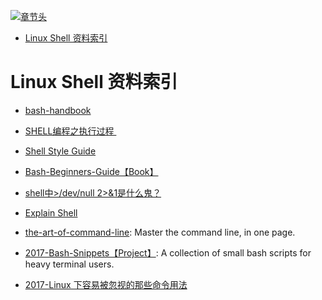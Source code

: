[![章节头](https://parg.co/UGo)](https://parg.co/b4z) 
 - [Linux Shell 资料索引](#linux-shell-%E8%B5%84%E6%96%99%E7%B4%A2%E5%BC%95) 

# Linux Shell 资料索引
- [bash-handbook](https://github.com/denysdovhan/bash-handbook)
- [SHELL编程之执行过程 ](http://mp.weixin.qq.com/s?__biz=MzIxNDMyODgyMA==&mid=2247483666&idx=1&sn=b3df5f3f8d8803fb88719463388db4ed&scene=0#wechat_redirect)
- [Shell Style Guide](https://google.github.io/styleguide/shell.xml?utm_source=tuicool&utm_medium=referral)
- [Bash-Beginners-Guide【Book】](http://www.tldp.org/LDP/Bash-Beginners-Guide/html/sect_01_01.html)
- [shell中>/dev/null 2>&1是什么鬼？](http://www.kissyu.org/2016/12/25/shell%E4%B8%AD%3E%20:dev:null%202%20%3E%20&1%E6%98%AF%E4%BB%80%E4%B9%88%E9%AC%BC%EF%BC%9F/?hmsr=toutiao.io&utm_medium=toutiao.io&utm_source=toutiao.io)
- [Explain Shell](http://www.explainshell.com/) 
- [the-art-of-command-line](https://parg.co/bXZ): Master the command line, in one page.

- [2017-Bash-Snippets【Project】](https://github.com/alexanderepstein/Bash-Snippets): A collection of small bash scripts for heavy terminal users.
- [2017-Linux 下容易被忽视的那些命令用法](https://parg.co/b2E)